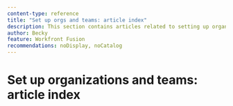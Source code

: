 ```yaml
---
content-type: reference
title: "Set up orgs and teams: article index"
description: This section contains articles related to setting up organizations and teams and teams in Adobe Workfront Fusion.
author: Becky
feature: Workfront Fusion
recommendations: noDisplay, noCatalog
---
```


# Set up organizations and teams: article index
